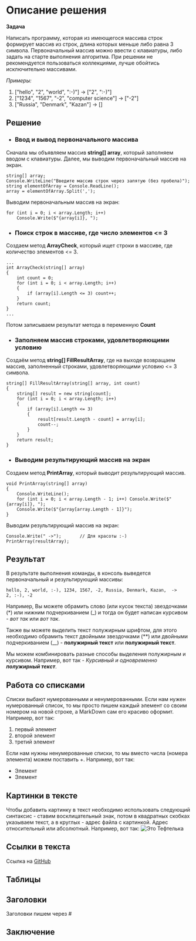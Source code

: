 # Описание решения
**Задача**

Написать программу, которая из имеющегося массива строк формирует массив из строк, длина которых меньше либо равна 3 символа. Первоначальный массив можно ввести с клавиатуры, либо задать на старте выполнения алгоритма. При решении не рекомендуется пользоваться коллекциями, лучше обойтись исключительно массивами.

*Примеры:*

1. ["hello", "2", "world", ":-)"] -> ["2", ":-)"]
2. ["1234", "1567", "-2", "computer science"] -> ["-2"]
3. ["Russia", "Denmark", "Kazan"] -> []


## Решение

+ ### Ввод и вывод первоначального массива

Сначала мы объявляем массив **string[] array**, 
который заполняем вводом с клавиатуры. Далее, мы выводим первоначальный массив на экран.
```
string[] array;
Console.WriteLine("Введите массив строк через запятую (без пробела)");
string elementOfArray = Console.ReadLine();
array = elementOfArray.Split(',');
```
Выводим первоначальным массив на экран:
```
for (int i = 0; i < array.Length; i++)
    Console.Write($"{array[i]}, ");
```

+ ### Поиск строк в массиве, где число элементов <= 3

Создаем метод **ArrayCheck**, который ищет строки в массиве, где количество элементов <= 3.

```
...
int ArrayCheck(string[] array)
{
    int count = 0;
    for (int i = 0; i < array.Length; i++)
    {                                          
        if (array[i].Length <= 3) count++;
    }
    return count;
}
...
```
Потом записываем результат метода в переменную **Count**

+ ### Заполняем массив строками, удовлетворяющими условию

Создаём метод **string[] FillResultArray**, где на выходе возвращаем массив, заполненный строками, удовлетворяющими условию <= 3 символа.
```
string[] FillResultArray(string[] array, int count)
{
    string[] result = new string[count];
    for (int i = 0; i < array.Length; i++)
    {
        if (array[i].Length <= 3)
        {
            result[result.Length - count] = array[i];
            count--;
        }
    }
    return result;
}
```
+ ### Выводим результирующий массив на экран
Создаем метод **PrintArray**, который выводит результирующий массив.
```
void PrintArray(string[] array)
{
    Console.WriteLine();
    for (int i = 0; i < array.Length - 1; i++) Console.Write($"{array[i]}, ");
    Console.Write($"{array[array.Length - 1]}");
}
```
Выводим результирующий массив на экран:
```
Console.Write(" ->");       // Для красоты :-)
PrintArray(resultArray);
```

## Результат
В результате выполнения команды, в консоль выведется первоначальный и результирующий массивы:
```
hello, 2, world, :-), 1234, 1567, -2, Russia, Denmark, Kazan,  ->
2, :-), -2
```

Например, Вы можете обрамить слово (или кусок текста) звездочками (*) или нижним подчеркиванием (_) и тогда он будет написан курсивом - *вот так* или _вот так_.

Также вы можете выделить текст полужирным шрифтом, для этого необходимо обрамить текст двойными звездочками (**) или двойными подчеркиванием (__) - **полужирный текст** или __полужирный текст__.

Мы можем комбинировать разные способы выделения полужирным и курсивом. Например, вот так - _Курсивный и одновременно **полужирный текст**_.

## Работа со списками

Списки выбают нумерованными и ненумерованными. Если нам нужен нумерованный список, то мы просто пишем каждый элемент со своим номером на новой строке, а MarkDown сам его красиво оформит. Например, вот так:
1. первый элемент
2. второй элемент
3. третий элемент

Если нам нужны ненумерованные списки, то мы вместо числа (номера элемента) можем поставить +. Например, вот так:
+ Элемент
+ Элемент

## Картинки в тексте

Чтобы добавить картинку в текст необходимо использовать следующий синтаксис - ставим восклицательный знак, потом в квадратных скобках указываем текст, а в круглых - адрес файла с картинкой. Адрес относительный или абсолютный. Например, вот так:
![Это Тефтелька](Teftelka.jpg)

## Ссылки в текста

Ссылка на [GitHub](https://github.com/)

## Таблицы

## Заголовки
Заголовки пишем через #

## Заключение